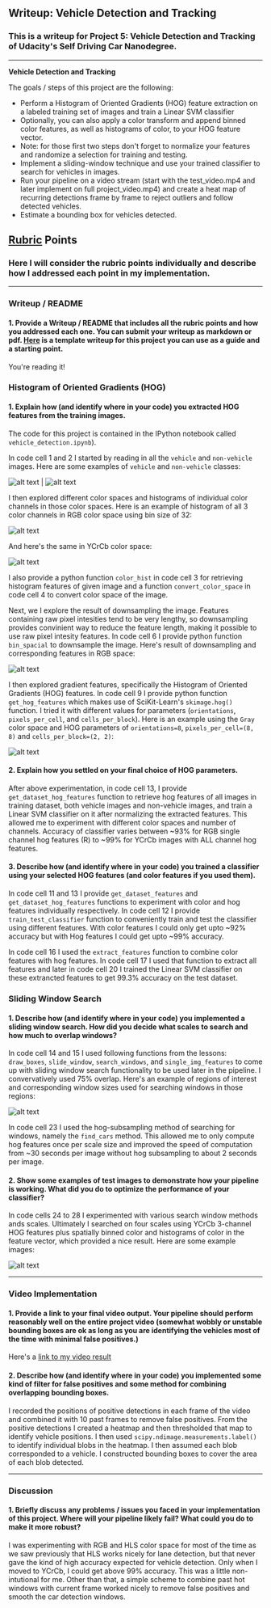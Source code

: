 ## Writeup: Vehicle Detection and Tracking
### This is a writeup for Project 5: Vehicle Detection and Tracking of Udacity's Self Driving Car Nanodegree.

---

**Vehicle Detection and Tracking**

The goals / steps of this project are the following:

* Perform a Histogram of Oriented Gradients (HOG) feature extraction on a labeled training set of images and train a Linear SVM classifier
* Optionally, you can also apply a color transform and append binned color features, as well as histograms of color, to your HOG feature vector. 
* Note: for those first two steps don't forget to normalize your features and randomize a selection for training and testing.
* Implement a sliding-window technique and use your trained classifier to search for vehicles in images.
* Run your pipeline on a video stream (start with the test_video.mp4 and later implement on full project_video.mp4) and create a heat map of recurring detections frame by frame to reject outliers and follow detected vehicles.
* Estimate a bounding box for vehicles detected.

[//]: # (Image References)
[image1]: ./output_images/car_images.png "Car Images"
[image2]: ./output_images/non_car_images.png "Non-Car Images"
[image3]: ./output_images/color_hist_rgb.png "Histogram In RGB Color Space"
[image4]: ./output_images/color_hist_ycrcb.png "Histogram In YCrCb Color Space"
[image5]: ./output_images/spatial_binning_output.PNG "Spatially Binned Image"
[image6]: ./output_images/hog_visualization.png "Hog Visualizations and Feature vectors"
[image7]: ./output_images/search_windows_and_roi.png "Search Windows and Region of Interest"
[image8]: ./output_images/pipeline.PNG "Pipeline on Sample Images"
[video1]: ./output_project_video.mp4

## [Rubric](https://review.udacity.com/#!/rubrics/513/view) Points
### Here I will consider the rubric points individually and describe how I addressed each point in my implementation.  

---
### Writeup / README

#### 1. Provide a Writeup / README that includes all the rubric points and how you addressed each one.  You can submit your writeup as markdown or pdf.  [Here](https://github.com/udacity/CarND-Vehicle-Detection/blob/master/writeup_template.md) is a template writeup for this project you can use as a guide and a starting point.  

You're reading it!

### Histogram of Oriented Gradients (HOG)

#### 1. Explain how (and identify where in your code) you extracted HOG features from the training images.

The code for this project is contained in the IPython notebook called `vehicle_detection.ipynb`). 

In code cell 1 and 2 I started by reading in all the `vehicle` and `non-vehicle` images.  Here are some examples of `vehicle` and `non-vehicle` classes:

![alt text][image1] | ![alt text][image2]

I then explored different color spaces and histograms of individual color channels in those color spaces. Here is an example of histogram of all 3 color channels in RGB color space using bin size of 32:

![alt text][image3]

And here's the same in YCrCb color space:

![alt text][image4]

I also provide a python function `color_hist` in code cell 3 for retrieving histogram features of given image and a function `convert_color_space` in code cell 4 to convert color space of the image.

Next, we I explore the result of downsampling the image. Features containing raw pixel intesities tend to be very lengthy, so downsampling provides convinient way to reduce the feature length, making it possible to use raw pixel intesity features. In code cell 6 I provide python function `bin_spacial` to downsample the image. Here's result of downsampling and corresponding features in RGB space:

![alt text][image5]

I then explored gradient features, specifically the Histogram of Oriented Gradients (HOG) features. In code cell 9 I provide python function `get_hog_features` which makes use of SciKit-Learn's `skimage.hog()` function. I tried it with different values for parameters (`orientations`, `pixels_per_cell`, and `cells_per_block`). Here is an example using the `Gray` color space and HOG parameters of `orientations=8`, `pixels_per_cell=(8, 8)` and `cells_per_block=(2, 2)`:

![alt text][image6]

#### 2. Explain how you settled on your final choice of HOG parameters.

After above experimentation, in code cell 13, I provide `get_dataset_hog_features` function to retrieve hog features of all images in training dataset, both vehicle images and non-vehicle images, and train a Linear SVM classifier on it after normalizing the extracted features. This allowed me to experiment with different color spaces and number of channels. Accuracy of classifier varies between ~93% for RGB single channel hog features (R) to ~99% for YCrCb images with ALL channel hog features.

#### 3. Describe how (and identify where in your code) you trained a classifier using your selected HOG features (and color features if you used them).

In code cell 11 and 13 I provide `get_dataset_features` and `get_dataset_hog_features` functions to experiment with color and hog features individually respectively. In code cell 12 I provide `train_test_classifier` function to conveniently train and test the classifier using different features. With color features I could only get upto ~92% accuracy but with Hog features I could get upto ~99% accuracy.

In code cell 16 I used the `extract_features` function to combine color features with hog features. In code cell 17 I used that function to extract all features and later in code cell 20 I trained the Linear SVM classifier on these extrancted features to get 99.3% accuracy on the test dataset.

### Sliding Window Search

#### 1. Describe how (and identify where in your code) you implemented a sliding window search.  How did you decide what scales to search and how much to overlap windows?

In code cell 14 and 15 I used following functions from the lessons: `draw_boxes`, `slide_window`, `search_windows`, and `single_img_features` to come up with sliding window search functionality to be used later in the pipeline. I convervatively used 75% overlap. Here's an example of regions of interest and corresponding window sizes used for searching windows in those regions:

![alt text][image7]

In code cell 23 I used the hog-subsampling method of searching for windows, namely the `find_cars` method. This allowed me to only compute hog features once per scale size and improved the speed of computation from ~30 seconds per image without hog subsampling to about 2 seconds per image.

#### 2. Show some examples of test images to demonstrate how your pipeline is working.  What did you do to optimize the performance of your classifier?

In code cells 24 to 28 I experimented with various search window methods ands scales. Ultimately I searched on four scales using YCrCb 3-channel HOG features plus spatially binned color and histograms of color in the feature vector, which provided a nice result.  Here are some example images:

![alt text][image8]

---

### Video Implementation

#### 1. Provide a link to your final video output.  Your pipeline should perform reasonably well on the entire project video (somewhat wobbly or unstable bounding boxes are ok as long as you are identifying the vehicles most of the time with minimal false positives.)
Here's a [link to my video result](./output_project_video.mp4)


#### 2. Describe how (and identify where in your code) you implemented some kind of filter for false positives and some method for combining overlapping bounding boxes.

I recorded the positions of positive detections in each frame of the video and combined it with 10 past frames to remove false positives.  From the positive detections I created a heatmap and then thresholded that map to identify vehicle positions.  I then used `scipy.ndimage.measurements.label()` to identify individual blobs in the heatmap.  I then assumed each blob corresponded to a vehicle.  I constructed bounding boxes to cover the area of each blob detected.  

---

### Discussion

#### 1. Briefly discuss any problems / issues you faced in your implementation of this project.  Where will your pipeline likely fail?  What could you do to make it more robust?

I was experimenting with RGB and HLS color space for most of the time as we saw previously that HLS works nicely for lane detection, but that never gave the kind of high accuracy expected for vehicle detection. Only when I moved to YCrCb, I could get above 99% accuracy. This was a little non-intutional for me. Other than that, a simple scheme to combine past hot windows with current frame worked nicely to remove false positives and smooth the car detection windows.


